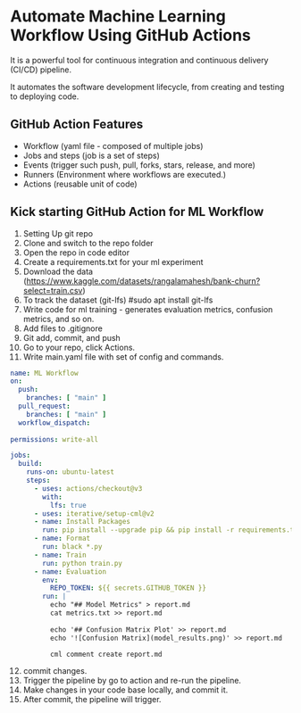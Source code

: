 # Automate Machine Learning Workflow Using GitHub Actions

It is a powerful tool for continuous integration and continuous delivery (CI/CD) pipeline.

It automates the software development lifecycle, from creating and testing to deploying code.

## GitHub Action Features

- Workflow (yaml file - composed of multiple jobs)
- Jobs and steps (job is a set of steps)
- Events (trigger such push, pull, forks, stars, release, and more)
- Runners (Environment where workflows are executed.)
- Actions (reusable unit of code)

## Kick starting GitHub Action for ML Workflow

1. Setting Up git repo
2. Clone and switch to the repo folder
3. Open the repo in code editor
4. Create a requirements.txt for your ml experiment
5. Download the data (https://www.kaggle.com/datasets/rangalamahesh/bank-churn?select=train.csv)
6. To track the dataset (git-lfs) #sudo apt install git-lfs
7. Write code for ml training - generates evaluation metrics, confusion metrics, and so on.
8. Add files to .gitignore
9. Git add, commit, and push
10. Go to your repo, click Actions.
11. Write main.yaml file with set of config and commands.
```yaml
name: ML Workflow
on:
  push:
    branches: [ "main" ]
  pull_request:
    branches: [ "main" ]
  workflow_dispatch:
  
permissions: write-all

jobs:
  build:
    runs-on: ubuntu-latest
    steps:
      - uses: actions/checkout@v3
        with:
          lfs: true
      - uses: iterative/setup-cml@v2
      - name: Install Packages
        run: pip install --upgrade pip && pip install -r requirements.txt
      - name: Format
        run: black *.py
      - name: Train
        run: python train.py
      - name: Evaluation
        env:
          REPO_TOKEN: ${{ secrets.GITHUB_TOKEN }}
        run: | 
          echo "## Model Metrics" > report.md
          cat metrics.txt >> report.md
            
          echo '## Confusion Matrix Plot' >> report.md
          echo '![Confusion Matrix](model_results.png)' >> report.md

          cml comment create report.md
```
12. commit changes.
13. Trigger the pipeline by go to action and re-run the pipeline.
14. Make changes in your code base locally, and commit it.
15. After commit, the pipeline will trigger.